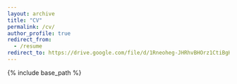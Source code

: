 ```yaml
---
layout: archive
title: "CV"
permalink: /cv/
author_profile: true
redirect_from:
  - /resume
redirect_to: https://drive.google.com/file/d/1Rneoheg-JHRhvBHOrz1CtiBgHPCVw1iC/view?usp=share_link
---
```


{% include base_path %}
